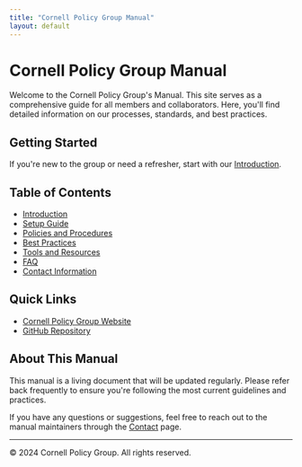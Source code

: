 ```yaml
---
title: "Cornell Policy Group Manual"
layout: default
---
```


# Cornell Policy Group Manual

Welcome to the Cornell Policy Group's Manual. This site serves as a comprehensive guide for all members and collaborators. Here, you'll find detailed information on our processes, standards, and best practices.

## Getting Started

If you're new to the group or need a refresher, start with our [Introduction](/docs/intro.md).

## Table of Contents

- [Introduction](/docs/intro.md)
- [Setup Guide](/docs/setup.md)
- [Policies and Procedures](/docs/policies.md)
- [Best Practices](/docs/best-practices.md)
- [Tools and Resources](/docs/tools.md)
- [FAQ](/docs/faq.md)
- [Contact Information](/docs/contact.md)

## Quick Links

- [Cornell Policy Group Website](https://www.cornellpolicygroup.org)
- [GitHub Repository](https://github.com/cornellpolicygroup/cornellpolicygroup.github.io)

## About This Manual

This manual is a living document that will be updated regularly. Please refer back frequently to ensure you're following the most current guidelines and practices.

If you have any questions or suggestions, feel free to reach out to the manual maintainers through the [Contact](/docs/contact.md) page.

---

&copy; 2024 Cornell Policy Group. All rights reserved.

